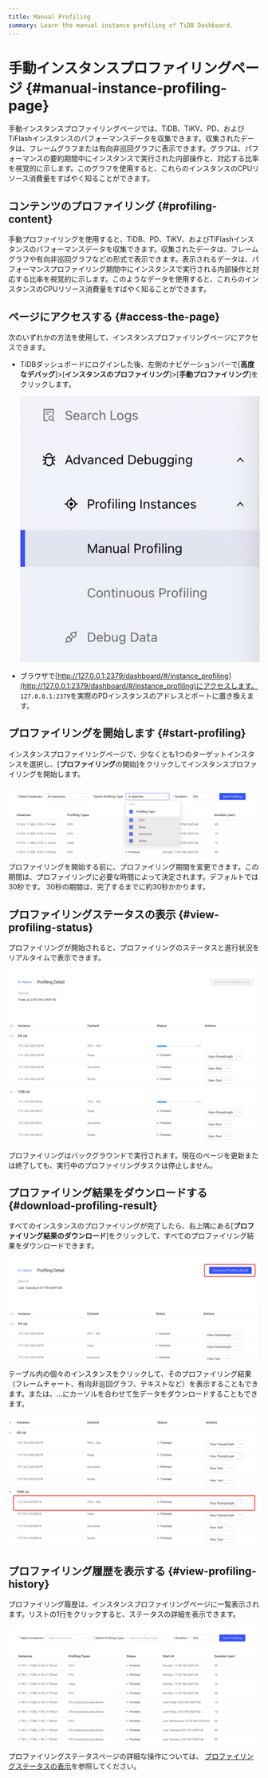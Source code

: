 ```yaml
---
title: Manual Profiling
summary: Learn the manual instance profiling of TiDB Dashboard.
---
```


# 手動インスタンスプロファイリングページ {#manual-instance-profiling-page}

手動インスタンスプロファイリングページでは、TiDB、TiKV、PD、およびTiFlashインスタンスのパフォーマンスデータを収集できます。収集されたデータは、フレームグラフまたは有向非巡回グラフに表示できます。グラフは、パフォーマンスの要約期間中にインスタンスで実行された内部操作と、対応する比率を視覚的に示します。このグラフを使用すると、これらのインスタンスのCPUリソース消費量をすばやく知ることができます。

## コンテンツのプロファイリング {#profiling-content}

手動プロファイリングを使用すると、TiDB、PD、TiKV、およびTiFlashインスタンスのパフォーマンスデータを収集できます。収集されたデータは、フレームグラフや有向非巡回グラフなどの形式で表示できます。表示されるデータは、パフォーマンスプロファイリング期間中にインスタンスで実行される内部操作と対応する比率を視覚的に示します。このようなデータを使用すると、これらのインスタンスのCPUリソース消費量をすばやく知ることができます。

## ページにアクセスする {#access-the-page}

次のいずれかの方法を使用して、インスタンスプロファイリングページにアクセスできます。

-   TiDBダッシュボードにログインした後、左側のナビゲーションバーで[**高度なデバッグ**]&gt;[<strong>インスタンスのプロファイリング</strong>]&gt;[<strong>手動プロファイリング</strong>]をクリックします。

    ![Access instance profiling page](/media/dashboard/dashboard-profiling-access.png)

-   ブラウザで[http://127.0.0.1:2379/dashboard/#/instance_profiling](http://127.0.0.1:2379/dashboard/#/instance_profiling)にアクセスします。 `127.0.0.1:2379`を実際のPDインスタンスのアドレスとポートに置き換えます。

## プロファイリングを開始します {#start-profiling}

インスタンスプロファイリングページで、少なくとも1つのターゲットインスタンスを選択し、[**プロファイリング**の開始]をクリックしてインスタンスプロファイリングを開始します。

![Start instance profiling](/media/dashboard/dashboard-profiling-start.png)

プロファイリングを開始する前に、プロファイリング期間を変更できます。この期間は、プロファイリングに必要な時間によって決定されます。デフォルトでは30秒です。 30秒の期間は、完了するまでに約30秒かかります。

## プロファイリングステータスの表示 {#view-profiling-status}

プロファイリングが開始されると、プロファイリングのステータスと進行状況をリアルタイムで表示できます。

![Profiling detail](/media/dashboard/dashboard-profiling-view-progress.png)

プロファイリングはバックグラウンドで実行されます。現在のページを更新または終了しても、実行中のプロファイリングタスクは停止しません。

## プロファイリング結果をダウンロードする {#download-profiling-result}

すべてのインスタンスのプロファイリングが完了したら、右上隅にある[**プロファイリング結果のダウンロード**]をクリックして、すべてのプロファイリング結果をダウンロードできます。

![Download profiling result](/media/dashboard/dashboard-profiling-download.png)

テーブル内の個々のインスタンスをクリックして、そのプロファイリング結果（フレームチャート、有向非巡回グラフ、テキストなど）を表示することもできます。または、...にカーソルを合わせて生データをダウンロードすることもできます。

![Single instance result](/media/dashboard/dashboard-profiling-view-single.png)

## プロファイリング履歴を表示する {#view-profiling-history}

プロファイリング履歴は、インスタンスプロファイリングページに一覧表示されます。リストの1行をクリックすると、ステータスの詳細を表示できます。

![View profiling history](/media/dashboard/dashboard-profiling-history.png)

プロファイリングステータスページの詳細な操作については、 [プロファイリングステータスの表示](#view-profiling-status)を参照してください。
